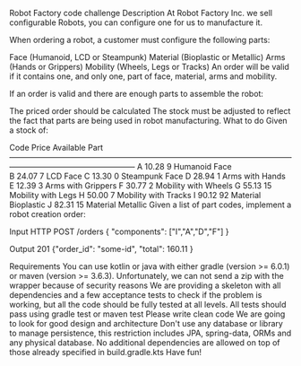 Robot Factory code challenge
Description
At Robot Factory Inc. we sell configurable Robots, you can configure one for us to manufacture it.

When ordering a robot, a customer must configure the following parts:

Face (Humanoid, LCD or Steampunk)
Material (Bioplastic or Metallic)
Arms (Hands or Grippers)
Mobility (Wheels, Legs or Tracks)
An order will be valid if it contains one, and only one, part of face, material, arms and mobility.

If an order is valid and there are enough parts to assemble the robot:

The priced order should be calculated
The stock must be adjusted to reflect the fact that parts are being used in robot manufacturing.
What to do
Given a stock of:

Code    Price   Available  Part  						
————————————————————————————————————————————————————
A      10.28     9	       Humanoid Face  
B      24.07     7	       LCD Face
C      13.30     0	       Steampunk Face
D      28.94     1	       Arms with Hands
E      12.39     3	       Arms with Grippers
F      30.77     2	       Mobility with Wheels
G      55.13     15	       Mobility with Legs
H      50.00     7	       Mobility with Tracks
I      90.12	 92	       Material Bioplastic
J      82.31	 15	       Material Metallic
Given a list of part codes, implement a robot creation order:

Input HTTP POST /orders { "components": ["I","A","D","F"] }

Output 201 {"order_id": "some-id", "total": 160.11 }

Requirements
You can use kotlin or java with either gradle (version >= 6.0.1) or maven (version >= 3.6.3). Unfortunately, we can not send a zip with the wrapper because of security reasons
We are providing a skeleton with all dependencies and a few acceptance tests to check if the problem is working, but all the code should be fully tested at all levels.
All tests should pass using gradle test or maven test
Please write clean code
We are going to look for good design and architecture
Don't use any database or library to manage persistence, this restriction includes JPA, spring-data, ORMs and any physical database.
No additional dependencies are allowed on top of those already specified in build.gradle.kts
Have fun!
